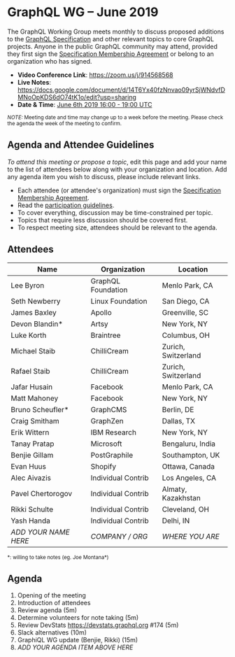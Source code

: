 # GraphQL WG – June 2019

The GraphQL Working Group meets monthly to discuss proposed additions to the
[GraphQL Specification](https://github.com/graphql/graphql-spec) and other
relevant topics to core GraphQL projects. Anyone in the public GraphQL
community may attend, provided they first sign the [Specification Membership Agreement](https://github.com/graphql/foundation) or belong to an organization who has signed.

- **Video Conference Link**: https://zoom.us/j/914568568
- **Live Notes**: https://docs.google.com/document/d/14T6Yx40fzNnvao09yrSjWNdvfDMNoOpKDS6dO74tK1o/edit?usp=sharing
- **Date & Time**: [June 6th 2019 16:00 - 19:00 UTC](https://www.timeanddate.com/worldclock/meetingdetails.html?year=2019&month=6&day=6&hour=16&min=0&sec=0&p1=224&p2=179&p3=136&p4=37&p5=239&p6=101&p7=152)

<small>*NOTE:* Meeting date and time may change up to a week before the meeting.
Please check the agenda the week of the meeting to confirm.</small>


## Agenda and Attendee Guidelines

*To attend this meeting or propose a topic*, edit this page and add your name
to the list of attendees below along with your organization and location. Add any agenda item you wish to discuss, please include relevant links.

- Each attendee (or attendee's organization) must sign the [Specification Membership Agreement](https://github.com/graphql/foundation).
- Read the [participation guidelines](../README.md#participation-guidelines).
- To cover everything, discussion may be time-constrained per topic.
- Topics that require less discussion should be covered first.
- To respect meeting size, attendees should be relevant to the agenda.


## Attendees

Name                 | Organization       | Location
-------------------- | ------------------ | ----------------------
Lee Byron            | GraphQL Foundation | Menlo Park, CA
Seth Newberry        | Linux Foundation   | San Diego, CA
James Baxley         | Apollo             | Greenville, SC
Devon Blandin\*      | Artsy              | New York, NY
Luke Korth           | Braintree          | Columbus, OH
Michael Staib        | ChilliCream        | Zurich, Switzerland
Rafael Staib         | ChilliCream        | Zurich, Switzerland
Jafar Husain         | Facebook           | Menlo Park, CA
Matt Mahoney         | Facebook           | New York, NY
Bruno Scheufler\*    | GraphCMS           | Berlin, DE
Craig Smitham        | GraphZen           | Dallas, TX
Erik Wittern         | IBM Research       | New York, NY
Tanay Pratap         | Microsoft          | Bengaluru, India
Benjie Gillam        | PostGraphile       | Southampton, UK
Evan Huus            | Shopify            | Ottawa, Canada
Alec Aivazis         | Individual Contrib | Los Angeles, CA
Pavel Chertorogov    | Individual Contrib | Almaty, Kazakhstan
Rikki Schulte        | Individual Contrib | Cleveland, OH
Yash Handa           | Individual Contrib | Delhi, IN
*ADD YOUR NAME HERE* | *COMPANY / ORG*    | *WHERE YOU ARE*

<small>\*: willing to take notes (eg. Joe Montana\*)</small>


## Agenda

1. Opening of the meeting
1. Introduction of attendees
1. Review agenda (5m)
1. Determine volunteers for note taking (5m)
1. Review DevStats https://devstats.graphql.org #174 (5m)
1. Slack alternatives (10m)
1. GraphiQL WG update (Benjie, Rikki) (15m)
1. *ADD YOUR AGENDA ITEM ABOVE HERE*
